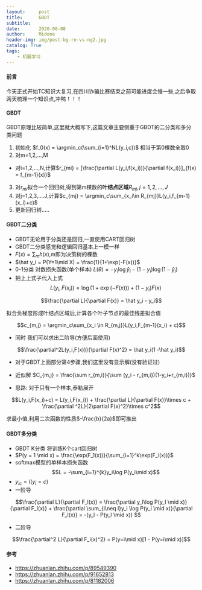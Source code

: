 ```yaml
---
layout:     post
title:      GBDT
subtitle:   
date:       2020-08-08
author:     Midone
header-img: img/post-bg-re-vs-ng2.jpg
catalog: True
tags:
    - 机器学习
---
```


#### 前言

今天正式开始TC知识大复习,在四川诈骗比赛结束之前可能进度会慢一些,之后争取两天梳理一个知识点,冲鸭！！！

#### GBDT

GBDT原理比较简单,这里就大概写下,这篇文章主要侧重于GBDT的二分类和多分类问题

1. 初始化 $f_0(x) = \argmin_c(\sum_{i=1}^NL(y_i,c))$ 相当于第0棵数全取0
2. 对m=1,2,$\dots$,M
- 对i=1,2,$\dots$,N,计算$r_{mi} = [\frac{\partial L(y_i,f(x_i))}{\partial f(x_i)}]_{f(x) = f_{m-1}(x)}$
3. 对$r_{mi}$拟合一个回归树,得到第m棵数的**叶结点区域**$R_{mj},j=1,2,...,J$
4. 对j=1,2,3,....J,计算$c_{mj} = \argmin_c\sum_{x_i\in R_{mj}}L(y_i,f_{m-1}(x_i)+c)$
5. 更新回归树.....


#### GBDT二分类

- GBDT无论用于分类还是回归,一直使用CART回归树
- GBDT二分类感觉和逻辑回归基本上一模一样
- $F(x) = \sum_m h(x)$,m即为决策树的棵数
- $\hat y_i = P(Y=1\mid X) = \frac{1}{1+\exp(-F(x))}$
- 0-1分类 对数损失函数(单个样本) $L(\theta) = -y_i\log\hat y_i - (1-y_i)\log (1 - \hat y_i)$
- 把上上式子代入上式
$$L(y_i,F(x_i)) = \log(1+\exp(-F(x))) + (1-y_i)F(x)$$

$$\frac{\partial L}{\partial F(x)} = \hat y_i - y_i$$

拟合负梯度形成叶结点区域后,计算各个叶子节点的最佳残差拟合值

$$c_{m,j} = \argmin_c\sum_{x_i \in R_{m,j}}L(y_i,F_{m-1}(x_i) + c)$$

- 同时 我们可以求出二阶导(方便后面使用)

$$\frac{\partial^2L(y_i,F(x))}{\partial F(x)^2} = \hat y_i(1 -\hat y_i)$$

- 对于GBDT上面部分第4步骤,我们这里没有显示解(没有验证过)

- 近似解 $C_{m,j} = \frac{\sum r_{m,i}}{\sum (y_i - r_{m,i})(1-y_i+r_{m,i})}$

- 思路: 对于只有一个样本,泰勒展开

$$L(y_i,F(x_i)+c) = L(y_i,F(x_i)) + \frac{\partial L}{\partial F(x)}\times c + \frac{\partial ^2L}{2\partial F(x)^2}\times c^2$$

求最小值,利用二次函数的性质$-\frac{b}{2a}$即可推出

#### GBDT多分类
- GBDT K分类 将训练K个cart回归树
- $P(y = 1 \mid x) = \frac{\exp(F_1(x))}{\sum_{i=1}^k\exp(F_i(x))}$
- softmax模型的单样本损失函数
$$L = -\sum_{i=1}^{k}y_i\log P(y_i\mid x)$$
- $y_{ic} = I(y_i = c)$
- 一阶导

$$\frac{\partial L}{\partial F_l(x)} = \frac{\partial y_l\log P(y_l \mid x)}{\partial F_l(x)} + \frac{\partial \sum_{i\neq l}y_i \log P(y_i \mid x)}{\partial F_l(x)} = -(y_l - P(y_l \mid x)) $$

- 二阶导

$$\frac{\partial^2 L}{\partial F_i(x)^2} = P(y=i\mid x)[1 - P(y=i\mid x)]$$
#### 参考
- https://zhuanlan.zhihu.com/p/89549390
- https://zhuanlan.zhihu.com/p/91652813
- https://zhuanlan.zhihu.com/p/81182006